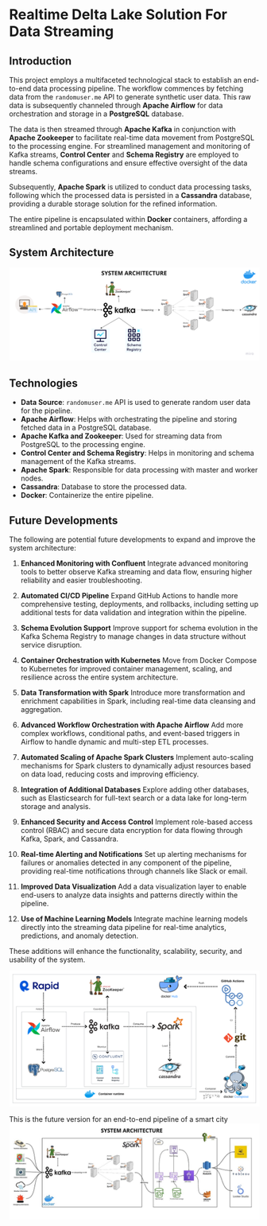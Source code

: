 # Realtime Delta Lake Solution For Data Streaming

## Introduction

This project employs a multifaceted technological stack to establish an end-to-end data processing pipeline. The workflow commences by fetching data from the `randomuser.me` API to generate synthetic user data. This raw data is subsequently channeled through **Apache Airflow** for data orchestration and storage in a **PostgreSQL** database.

The data is then streamed through **Apache Kafka** in conjunction with **Apache Zookeeper** to facilitate real-time data movement from PostgreSQL to the processing engine. For streamlined management and monitoring of Kafka streams, **Control Center** and **Schema Registry** are employed to handle schema configurations and ensure effective oversight of the data streams.

Subsequently, **Apache Spark** is utilized to conduct data processing tasks, following which the processed data is persisted in a **Cassandra** database, providing a durable storage solution for the refined information.

The entire pipeline is encapsulated within **Docker** containers, affording a streamlined and portable deployment mechanism.

## System Architecture

![System Architecture](./imgs/Data%20engineering%20architecture.png)

## Technologies

- **Data Source**:  `randomuser.me` API is used to generate random user data for the pipeline.
- **Apache Airflow**: Helps with orchestrating the pipeline and storing fetched data in a PostgreSQL database.
- **Apache Kafka and Zookeeper**: Used for streaming data from PostgreSQL to the processing engine.
- **Control Center and Schema Registry**: Helps in monitoring and schema management of the Kafka streams.
- **Apache Spark**: Responsible for data processing with master and worker nodes.
- **Cassandra**: Database to store the processed data.
- **Docker**: Containerize the entire pipeline.

## Future Developments

The following are potential future developments to expand and improve the system architecture:

1. **Enhanced Monitoring with Confluent**
   Integrate advanced monitoring tools to better observe Kafka streaming and data flow, ensuring higher reliability and easier troubleshooting.

2. **Automated CI/CD Pipeline**
   Expand GitHub Actions to handle more comprehensive testing, deployments, and rollbacks, including setting up additional tests for data validation and integration within the pipeline.

3. **Schema Evolution Support**
   Improve support for schema evolution in the Kafka Schema Registry to manage changes in data structure without service disruption.

4. **Container Orchestration with Kubernetes**
   Move from Docker Compose to Kubernetes for improved container management, scaling, and resilience across the entire system architecture.

5. **Data Transformation with Spark**
   Introduce more transformation and enrichment capabilities in Spark, including real-time data cleansing and aggregation.

6. **Advanced Workflow Orchestration with Apache Airflow**
   Add more complex workflows, conditional paths, and event-based triggers in Airflow to handle dynamic and multi-step ETL processes.

7. **Automated Scaling of Apache Spark Clusters**
   Implement auto-scaling mechanisms for Spark clusters to dynamically adjust resources based on data load, reducing costs and improving efficiency.

8. **Integration of Additional Databases**
   Explore adding other databases, such as Elasticsearch for full-text search or a data lake for long-term storage and analysis.

9. **Enhanced Security and Access Control**
   Implement role-based access control (RBAC) and secure data encryption for data flowing through Kafka, Spark, and Cassandra.

10. **Real-time Alerting and Notifications**
    Set up alerting mechanisms for failures or anomalies detected in any component of the pipeline, providing real-time notifications through channels like Slack or email.

11. **Improved Data Visualization**
    Add a data visualization layer to enable end-users to analyze data insights and patterns directly within the pipeline.

12. **Use of Machine Learning Models**
    Integrate machine learning models directly into the streaming data pipeline for real-time analytics, predictions, and anomaly detection.

These additions will enhance the functionality, scalability, security, and usability of the system.

![Advanced System Architecture](./imgs/architecture.png)

This is the future version for an end-to-end pipeline of a smart city
![Smart City](./imgs/smart-city.jpg)
